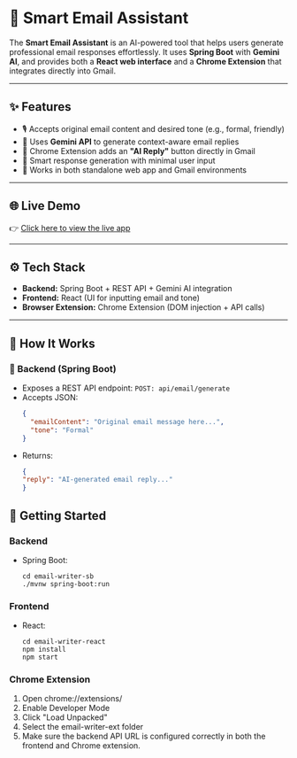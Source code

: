 # 📧 Smart Email Assistant

The **Smart Email Assistant** is an AI-powered tool that helps users generate professional email responses effortlessly. It uses **Spring Boot** with **Gemini AI**, and provides both a **React web interface** and a **Chrome Extension** that integrates directly into Gmail.

---

## ✨ Features

- 🎙️ Accepts original email content and desired tone (e.g., formal, friendly)
- 🤖 Uses **Gemini API** to generate context-aware email replies
- 🧩 Chrome Extension adds an **"AI Reply"** button directly in Gmail
- 🧠 Smart response generation with minimal user input
- 💬 Works in both standalone web app and Gmail environments

---

## 🌐 Live Demo

👉 [Click here to view the live app](https://smart-email-assistant-sb.netlify.app/)

---

## ⚙️ Tech Stack

- **Backend:** Spring Boot + REST API + Gemini AI integration
- **Frontend:** React (UI for inputting email and tone)
- **Browser Extension:** Chrome Extension (DOM injection + API calls)

---

## 🧪 How It Works

### 🔧 Backend (Spring Boot)
- Exposes a REST API endpoint: `POST: api/email/generate`
- Accepts JSON:
  ```json
  {
    "emailContent": "Original email message here...",
    "tone": "Formal"
  }
- Returns:
  ```json
  {
  "reply": "AI-generated email reply..."
  }
## 🚀 Getting Started

### Backend
- Spring Boot:
    ```
    cd email-writer-sb
    ./mvnw spring-boot:run
    ```

### Frontend
- React:
    ```
    cd email-writer-react
    npm install
    npm start
    ```
### Chrome Extension

1. Open chrome://extensions/
2. Enable Developer Mode
3. Click "Load Unpacked"
4. Select the email-writer-ext folder
5. Make sure the backend API URL is configured correctly in both the frontend and Chrome extension.
